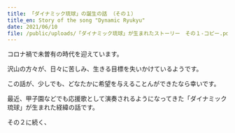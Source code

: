 ```yaml
---
title: 「ダイナミック琉球」の誕生の話 （その１）
title_en: Story of the song "Dynamic Ryukyu"
date: 2021/06/10
file: /public/uploads/「ダイナミック琉球」が生まれたストーリー　その１-コピー.pdf
---
```

コロナ禍で未曽有の時代を迎えています。

沢山の方々が、日々に苦しみ、生きる目標を失いかけているようです。

この話が、少しでも、どなたかに希望を与えることんができたなら幸いです。

最近、甲子園などでも応援歌として演奏されるようになってきた「ダイナミック琉球」が生まれた経緯の話です。

その２に続く、